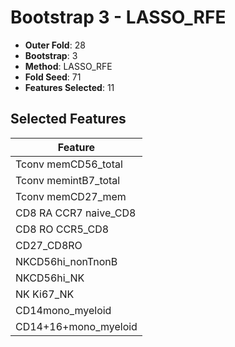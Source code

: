 # Bootstrap 3 - LASSO_RFE

- **Outer Fold**: 28
- **Bootstrap**: 3
- **Method**: LASSO_RFE
- **Fold Seed**: 71
- **Features Selected**: 11

## Selected Features

| Feature |
|---------|
| Tconv memCD56_total |
| Tconv memintB7_total |
| Tconv memCD27_mem |
| CD8 RA CCR7 naive_CD8 |
| CD8 RO CCR5_CD8 |
| CD27_CD8RO |
| NKCD56hi_nonTnonB |
| NKCD56hi_NK |
| NK Ki67_NK |
| CD14mono_myeloid |
| CD14+16+mono_myeloid |
